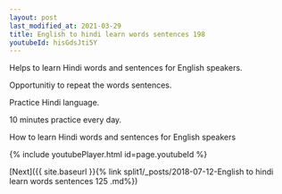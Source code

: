 ```yaml
---
layout: post
last_modified_at: 2021-03-29
title: English to hindi learn words sentences 198 
youtubeId: hisGdsJti5Y
---
```

 
 
Helps to learn Hindi words and sentences for English speakers.

Opportunitiy to repeat the words sentences. 

Practice Hindi language. 
 
10 minutes practice every day. 
 
How to learn Hindi words and sentences for English speakers 
 
{% include youtubePlayer.html id=page.youtubeId %}
 
 
[Next]({{ site.baseurl }}{% link  split1/_posts/2018-07-12-English to hindi learn words sentences 125 .md%})
 
